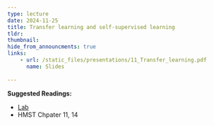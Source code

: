 ```yaml
---
type: lecture
date: 2024-11-25
title: Transfer learning and self-supervised learning
tldr: 
thumbnail: 
hide_from_announcments: true
links: 
    - url: /static_files/presentations/11_Transfer_learning.pdf
      name: Slides
      
---
```

**Suggested Readings:**
- [Lab](https://github.com/phonchi/nsysu-math608/blob/master/static_files/presentations/11_Transfer_learning.ipynb)
- HMST Chpater 11, 14
